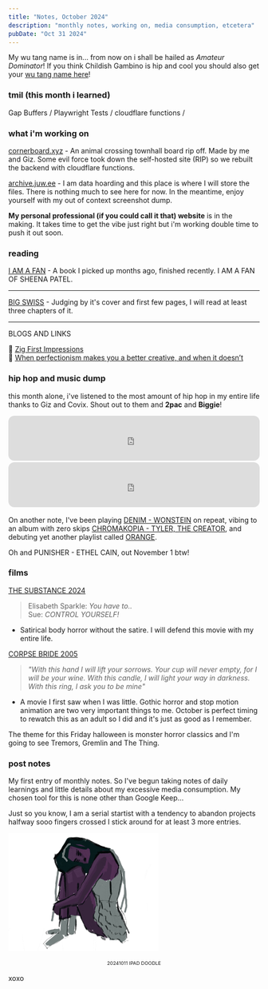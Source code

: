 ```yaml
---
title: "Notes, October 2024"
description: "monthly notes, working on, media consumption, etcetera"
pubDate: "Oct 31 2024"
---
```


My wu tang name is in... from now on i shall be hailed as *Amateur Dominator*! If you think Childish Gambino is hip and cool you should also get your [wu tang name here](http://www.mess.be/inickgenwuname.php)!

### tmil (this month i learned)

Gap Buffers / Playwright Tests / cloudflare functions / 

### what i'm working on

[cornerboard.xyz](https://cornerboard.xyz) - An animal crossing townhall board rip off. Made by me and Giz. Some evil force took down the self-hosted site (RIP) so we rebuilt the backend with cloudflare functions.

[archive.juw.ee](https://archive.juw.ee) - I am data hoarding and this place is where I will store the files. There is nothing much to see here for now. In the meantime, enjoy yourself with my out of context screenshot dump.

**My personal professional (if you could call it that) website** is in the making. It takes time to get the vibe just right but i'm working double time to push it out soon.  

### reading 

[I AM A FAN]() - A book I picked up months ago, finished recently. I AM A FAN OF SHEENA PATEL.

---

[BIG SWISS]() - Judging by it's cover and first few pages, I will read at least three chapters of it.

---

BLOGS AND LINKS  
  
🔗 [Zig First Impressions](https://deplet.ing/#/post/5)  
🔗 [When perfectionism makes you a better creative, and when it doesn’t](https://www.itsnicethat.com/features/perfectionism-creative-industry-171024)  

### hip hop and music dump

this month alone, i've listened to the most amount of hip hop in my entire life thanks to Giz and Covix. Shout out to them and __2pac__ and __Biggie__!

<iframe style="border-radius:12px" src="https://open.spotify.com/embed/track/4VQNCzfZ3MdHEwwErNXpBo?utm_source=generator" width="100%" height="90" frameBorder="0" allowfullscreen="" allow="autoplay; clipboard-write; encrypted-media; fullscreen; picture-in-picture" loading="lazy"></iframe>
<iframe style="border-radius:12px" src="https://open.spotify.com/embed/track/7KwZNVEaqikRSBSpyhXK2j?utm_source=generator" width="100%" height="90" frameBorder="0" allowfullscreen="" allow="autoplay; clipboard-write; encrypted-media; fullscreen; picture-in-picture" loading="lazy"></iframe>

On another note, I've been playing [DENIM - WONSTEIN]() on repeat, vibing to an album with zero skips [CHROMAKOPIA - TYLER, THE CREATOR](https://open.spotify.com/album/0U28P0QVB1QRxpqp5IHOlH?si=VnIS9GDDQO29xUuvXpSbvQ), and debuting yet another playlist called [ORANGE](https://open.spotify.com/playlist/362HgaQ0wbGi9MXD3yuymT?si=311526c1cc6f4817).

Oh and PUNISHER - ETHEL CAIN, out November 1 btw!

### films

[THE SUBSTANCE 2024](https://boxd.it/zanS)
> Elisabeth Sparkle: *You have to..*  
> Sue: *CONTROL YOURSELF!*

- Satirical body horror without the satire. I will defend this movie with my entire life.  
  
[CORPSE BRIDE 2005](https://boxd.it/24WQ)
> *"With this hand I will lift your sorrows. Your cup will never empty, for I will be your wine. With this candle, I will light your way in darkness. With this ring, I ask you to be mine"*

- A movie I first saw when I was little. Gothic horror and stop motion animation are two very important things to me. October is perfect timing to rewatch this as an adult so I did and it's just as good as I remember.   
   
  
The theme for this Friday halloween is monster horror classics and I'm going to see Tremors, Gremlin and The Thing.

### post notes

My first entry of monthly notes. So I've begun taking notes of daily learnings and little details about my excessive media consumption. My chosen tool for this is none other than Google Keep...

Just so you know, I am a serial startist with a tendency to abandon projects halfway sooo fingers crossed I stick around for at least 3 more entries.  

<img src="https://raw.githubusercontent.com/juweeism/girlblog/refs/heads/main/public/IMG_2332.jpg" style="width:60%; margin: 0 auto;">
<div style="width: 100%; text-align: center; font-size:0.6rem; margin: 1rem auto;">20241011 IPAD DOODLE</div>


xoxo



